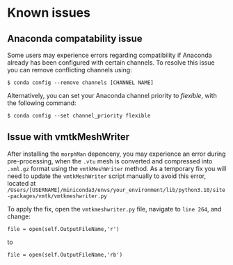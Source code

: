 # Known issues

## Anaconda compatability issue

Some users may experience errors regarding compatibility if Anaconda already has been configured with certain channels.
To resolve this issue you can remove conflicting channels using:

``` console
$ conda config --remove channels [CHANNEL NAME]
```

Alternatively, you can set your Anaconda channel priority to *flexible*, with the following command:

``` console
$ conda config --set channel_priority flexible
```

## Issue with vmtkMeshWriter

After installing the `morphMan` depenceny, you may experience an error during pre-processing, when the `.vtu` mesh is
converted and compressed into `.xml.gz` format using the `vmtkMeshWriter` method. As a temporary fix you will need to
update the `vmtkMeshWriter` script manually to avoid this error, located at
`/Users/[USERNAME]/miniconda3/envs/your_environment/lib/python3.10/site-packages/vmtk/vmtkmeshwriter.py`

To apply the fix, open the `vmtkmeshwriter.py` file, navigate to `line 264`, and change:

``` console
file = open(self.OutputFileName,'r')
```

to

``` console
file = open(self.OutputFileName,'rb')
```
